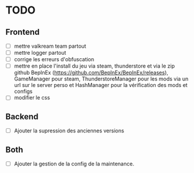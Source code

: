 # TODO

## Frontend

- [ ] mettre valkream team partout
- [ ] mettre logger partout
- [ ] corrige les erreurs d'obfuscation
- [ ] mettre en place l'install du jeu via steam, thunderstore et via le zip github BepInEx (https://github.com/BepInEx/BepInEx/releases), GameManager pour steam, ThunderstoreManager pour les mods via un url sur le server perso et HashManager pour la vérification des mods et configs
- [ ] modifier le css

## Backend

- [ ] Ajouter la supression des anciennes versions

## Both

- [ ] Ajouter la gestion de la config de la maintenance.
